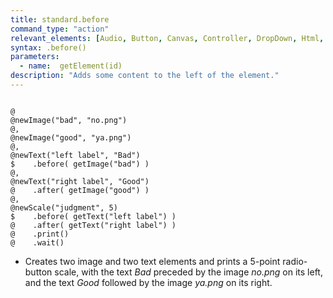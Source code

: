 ```yaml
---
title: standard.before
command_type: "action"
relevant_elements: [Audio, Button, Canvas, Controller, DropDown, Html, Image, MediaRecorder, Scale, Text, TextInput, Tooltip, Video, VoiceRecorder, Youtube]
syntax: .before()
parameters:
  - name:  getElement(id) 
description: "Adds some content to the left of the element."
---
```


<!--more-->

<pre><code class="language-diff-javascript diff-highlight try-true">
@
@newImage("bad", "no.png")
@,
@newImage("good", "ya.png")
@,
@newText("left label", "Bad")
$    .before( getImage("bad") )
@,
@newText("right label", "Good")
@    .after( getImage("good") )
@,
@newScale("judgment", 5)
$    .before( getText("left label") )
@    .after( getText("right label") )
@    .print()
@    .wait()
</code></pre>

+ Creates two image and two text elements and prints a 5-point radio-button scale, with the text *Bad* preceded by the image *no.png* on its left, and the text *Good* followed by the image *ya.png* on its right.		
